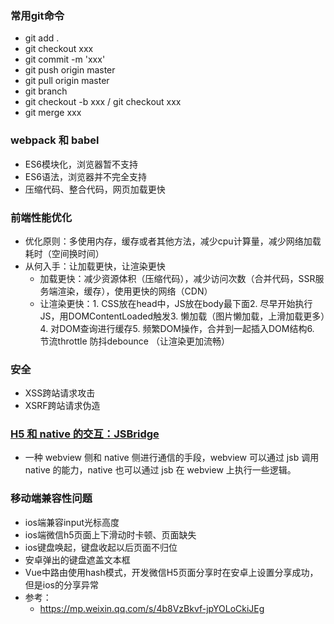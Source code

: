 ### 常用git命令
* git add .
* git checkout xxx
* git commit -m 'xxx'
* git push origin master
* git pull origin master
* git branch
* git checkout -b xxx / git checkout xxx
* git merge xxx

### webpack 和 babel
* ES6模块化，浏览器暂不支持
* ES6语法，浏览器并不完全支持
* 压缩代码、整合代码，网页加载更快

### 前端性能优化
* 优化原则：多使用内存，缓存或者其他方法，减少cpu计算量，减少网络加载耗时（空间换时间）
* 从何入手：让加载更快，让渲染更快
    * 加载更快：减少资源体积（压缩代码），减少访问次数（合并代码，SSR服务端渲染，缓存），使用更快的网络（CDN）
    * 让渲染更快：1. CSS放在head中，JS放在body最下面2. 尽早开始执行JS，用DOMContentLoaded触发3. 懒加载（图片懒加载，上滑加载更多）4. 对DOM查询进行缓存5. 频繁DOM操作，合并到一起插入DOM结构6. 节流throttle 防抖debounce （让渲染更加流畅）

### 安全
* XSS跨站请求攻击
* XSRF跨站请求伪造

### [H5 和 native 的交互：JSBridge](https://mp.weixin.qq.com/s/lJJjbmuOZXE25I7FIz7OVg)
* 一种 webview 侧和 native 侧进行通信的手段，webview 可以通过 jsb 调用 native 的能力，native 也可以通过 jsb 在 webview 上执行一些逻辑。

### 移动端兼容性问题

* ios端兼容input光标高度
* ios端微信h5页面上下滑动时卡顿、页面缺失
* ios键盘唤起，键盘收起以后页面不归位
* 安卓弹出的键盘遮盖文本框
* Vue中路由使用hash模式，开发微信H5页面分享时在安卓上设置分享成功，但是ios的分享异常
* 参考：
    * https://mp.weixin.qq.com/s/4b8VzBkvf-jpYOLoCkiJEg